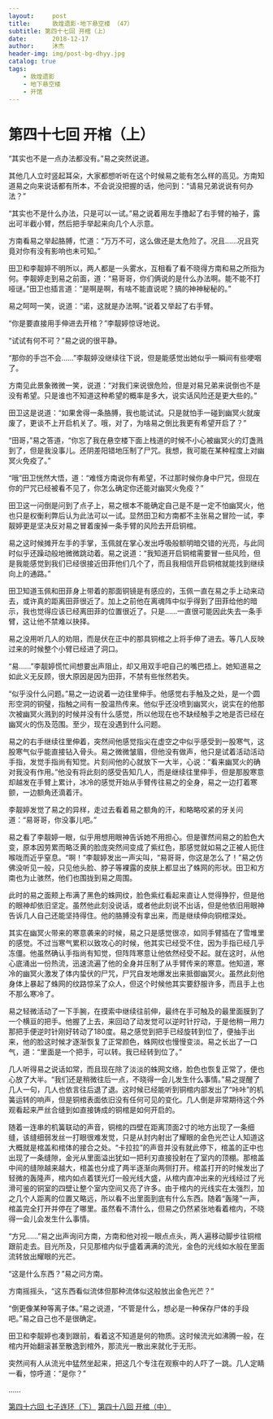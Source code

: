 ```yaml
---
layout:     post
title:      敦煌遗影·地下悬空楼 （47）
subtitle: 第四十七回 开棺（上）
date:       2018-12-17
author:     沐杰
header-img: img/post-bg-dhyy.jpg
catalog: true
tags:
    - 敦煌遗影
    - 地下悬空楼
    - 开馆
---
```

# 第四十七回 开棺（上）

“其实也不是一点办法都没有。”易之突然说道。

其他几人立时竖起耳朵，大家都想听听在这个时候易之能有怎么样的高见。方南知道易之向来说话都有所本，不会说没把握的话，他问到：“请易兄弟说说有何办法？”

“其实也不是什么办法，只是可以一试。”易之说着用左手撸起了右手臂的袖子，露出可半截小臂，然后把手举起来向几个人示意。

方南看易之举起胳膊，忙道：“万万不可，这么做还是太危险了。况且……况且究竟对你有没有影响也未可知。”

田卫和李靓婷不明所以，两人都是一头雾水，互相看了看不晓得方南和易之所指为何。李靓婷走到易之前面，道：“易哥哥，你们俩说的是什么办法啊。能不能不打哑谜。”田卫也插言道：“是啊是啊，有啥不能直说呢？搞的神神秘秘的。”

易之呵呵一笑，说道：“诺，这就是办法啊。”说着又举起了右手臂。

“你是要直接用手伸进去开棺？”李靓婷惊讶地说。

“试试有何不可？”易之说的很平静。

“那你的手岂不会……”李靓婷没继续往下说，但是能感觉出她似乎一瞬间有些哽咽了。

方南见此景象微微一笑，说道：“对我们来说很危险，但是对易兄弟来说倒也不是没有希望。只是谁也不知道这种希望的概率是多大，说实话风险还是更大些的。”

田卫这是说道：“如果舍得一条胳膊，我也能试试。只是就怕手一碰到幽冥火就废废了，更谈不上开启机关了。哦，对了，为啥易之倒比我更有希望开启了？”

“田哥，”易之答道，“你忘了我在悬空楼下面上栈道的时候不小心被幽冥火的灯盏溅到了，但是我没事儿。还阴差阳错地压制了尸咒。我想，我可能在某种程度上对幽冥火免疫了。”

“哦”田卫恍然大悟，道：“难怪方南说你有希望，不过那时候你身中尸咒，但现在你的尸咒已经被看不见了，你怎么确定你还能对幽冥火免疫？”

田卫这一问倒是问到了点子上，易之根本不能确定自己是不是一定不怕幽冥火，他也只是权衡利弊后认为此法可以一试。显然田卫和方南都不主张易之冒险一试，李靓婷更是坚决反对易之冒着废掉一条手臂的风险去开启铜棺。

易之这时候摊开左手的手掌，玉佩就在掌心发出呼吸般额明暗交错的光亮，与此同时似乎还躁动般地微微跳动着。易之说道：“我知道开启铜棺需要冒一些风险，但是我能感觉到我们已经很接近田菲他们几个了，而且我相信开启铜棺就能找到继续向上的通路。”

田卫知道玉佩和田菲身上带着的那面铜镜是有感应的，玉佩一直在易之手上动来动去，或许真的距离田菲很近了。加上之前他在离魂阵中似乎得到了田菲给他的暗示，我也觉得应该已经离田菲的位置很近了。只是……一直很可能因此失去一条手臂，这让他不禁难以抉择。

易之没用听几人的劝阻，而是伏在正中的那具铜棺之上将手伸了进去。等几人反映过来的时候整个小臂已经进了洞口。

“易……”李靓婷慌忙间想要出声阻止，却又用双手吧自己的嘴巴捂上。她知道易之如此义无反顾，很大原因是因为田菲，不禁有些怅然若失。

“似乎没什么问题。”易之一边说着一边往里伸手。他感觉右手触及之处，是一个圆形空洞的铜璧，指触之间有一股温热传来。他似乎还没喷到幽冥火，说实在的他那次被幽冥火溅到的时候并没有什么感觉，所以他现在也不缺经触手之地是否已经在幽冥火的伤及范围。至少，现在没遇到什么问题。

易之的右手继续往里伸着，突然间他感觉指尖在虚空之中似乎感受到一股寒气，这股寒气似乎能直接钻入骨头。易之微微皱眉，但他没有做声，他只是试着活动活动手指，发觉手指尚有知觉。片刻间他的心就放下一大半，心说：“看来幽冥火的确对我没有作用。”他没有将此刻的感受告知几人，而是继续往里伸手，但是那股寒意却越发在手臂上累计，冰冷的感觉开始从手臂传往易之的全身，易之一边打着寒颤，一边额角还滴着汗。

李靓婷发觉了易之的异样，走过去看着易之额角的汗，和略略咬紧的牙关问道：“易哥哥，你没事儿吧。”

易之看了李靓婷一眼，似乎用想用眼神告诉她不用担心。但是骤然间易之的脸色大变，原本因劳累而略泛黄的脸庞突然间变成了紫红色，那感觉就如易之正被人扼住喉咙而近乎窒息。“啊！”李靓婷发出一声尖叫，“易哥哥，你这是怎么了！”易之仿佛没听见一般，只见他头脸、脖子等裸露的皮肤上都显出了蛛网的形状。田卫和方南也为止骇然，他们也围拢到易之周围。

此时的易之面颊上布满了黑色的蛛网纹，脸色紫红看起来直让人觉得狰狞，但是他的眼神却依旧坚定。虽然他此刻没说话，或者他此刻说不出话，但是他依旧用眼神告诉几人自己还能坚持得住。他的胳膊没有拿出来，而是继续伸向铜棺深处。

其实在幽冥火带来的寒意袭来的时候，易之只是感觉很凉，如同手臂插在了雪堆里的感觉。不过当寒气累积以致攻心的时候，他其实已经受不住，因为手指已经几乎冻僵。他虽然确认手指尚有知觉，但阵阵寒意让他依然经受不起。就在这时，从他心底涌出一份热流，迅速流遍了他的全身并压制了从手臂传来的寒意。他知道，寒冷的幽冥火激发了体内蛰伏的尸咒，尸咒自发地爆发出来抵御幽冥火。虽然此刻他身体上暴起了蛛网的纹路惊呆了众人，但这个时候他其实要舒服许多，而且手上也不那么寒冷了。

易之轻微活动了一下手腕，在摸索中继续往前伸，最终在手可触及的最里面膜到了一个横亘的把手。他握了上去，来回动了动发觉可以逆时针拧动，于是他稍一用力那把手便逆时针刚好转动了180度。易之感觉到把手已经旋转到位了，便抽手出来，他的脸这时候才逐渐恢复了正常颜色，蛛网纹也慢慢变淡。易之长出了一口气，道：“里面是一个把手，可以转。我已经转到位了。”

几人听得易之说话如常，而且现在除了淡淡的蛛网文络，脸色也恢复正常了，便也心放了大半。“我们还是稍微往后一点，不晓得一会儿发生什么事情。”易之提醒了几人一句，几人也依言往后退了退。这时候已经能听到铜棺内部发出了“咔咔”的机簧运转的响声，但是铜棺表面依旧没有任何可见的变化。几人倒是非常期待这个外观看起来严丝合缝到如直接铸成的铜棺是如何开启的。

随着一连串的机簧联动的声音，铜棺的四壁在距离顶面2寸的地方出现了一条细缝，该缝细弱发丝一打眼很难发觉，只是从封内射出了耀眼的金色光芒让人知道这大概就是棺盖和棺体的接合之处。“卡拉拉”的声音并没有就此停下，棺盖的正中也出现了一条缝隙，金光从里面溢出犹如一把利刃直接投射在了室内的顶棚。那棺盖中间的缝隙越来越大，棺盖也分成了两半逐渐向两侧打开。棺盖打开的时候发出了轻微的轰隆声，棺内如点着镁光灯一般光线大盛，从棺内直冲出来的光线经过了光滑可鉴的铜室的四壁让整个室内空间又亮了许多。由于棺内的光线实在太强烈，加之几个人距离的位置又略远，所以看不出里面到底有什么东西。随着“轰隆”一声，棺盖完全打开并停在了哪里。虽然看不清什么，但易之仍然紧张地看着棺内，不晓得一会儿会发生什么事情。

“方兄……”易之出声询问方南，方南和他对视一眼点点头，两人遍移动脚步往铜棺跟前走去。目光所及，只见那棺内似乎盛着满满的流光，金色的光线如水般在里面流转放出耀眼的光芒。

“这是什么东西？”易之问方南。

方南摇摇头，“这东西看似流体但那种流体似这般放出金色光芒？”

“倒更像某种等离子体。”易之说道，“不管是什么，想必是一种保存尸体的手段吧。”易之自己也不是很确定。

田卫和李靓婷也凑到跟前，看着这不知道是何的物质。这时候流光如沸腾一般，在棺内开始翻滚甚至散逸到棺外，那流光一散出来就化于无形。

突然间有人从流光中猛然坐起来，把这几个专注在观察中的人吓了一跳。几人定睛一看，惊呼道：“是你？”

……

[第四十六回 七子连环（下）](http://www.jianshu.com/p/3baa5c08e202)
[第四十八回 开棺（中）](http://www.jianshu.com/p/683059464b33)
